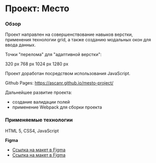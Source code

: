 # Проект: Место

### Обзор

Проект направлен на совершенствование навыков верстки, применения технологии grid, а также созданию модальных окон для
ввода данных.

Точки "перелома" для "адаптивной верстки":

320 px 768 px 1024 px 1280 px

Проект доработан посредством использования JavaScript.

Github Pages: https://ascanr.github.io/mesto-project/

Дальнейшее развитие проекта:

- создание валидации полей
- применение Webpack для сборки проекта

### Применяемые технологии

HTML 5, CSS4, JavaScript

**Figma**

* [Ссылка на макет в Figma](https://www.figma.com/file/2cn9N9jSkmxD84oJik7xL7/JavaScript.-Sprint-4?node-id=0%3A1)
* [Ссылка на макет в Figma](https://www.figma.com/file/bjyvbKKJN2naO0ucURl2Z0/JavaScript.-Sprint-5?node-id=0%3A1)

